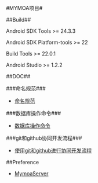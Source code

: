 #MYMOA项目#

##Build##

Android SDK Tools >= 24.3.3

Android SDK Platform-tools >= 22

Build Tools >= 22.0.1

Android Studio >= 1.2.2

##DOC##

###命名规范###

  * [命名规范](doc/NamingConventions.md)
  
###数据库操作命令###

  * [数据库操作命令](doc/DatabaseCMD.md)

###git和github协同开发流程###
  * [使用git和github进行协同开发流程](http://pinghackers.com/2014/11/29/git-workflow/)
  

##Preference

* [MymoaServer](https://github.com/EverNever/MymoaServer)

